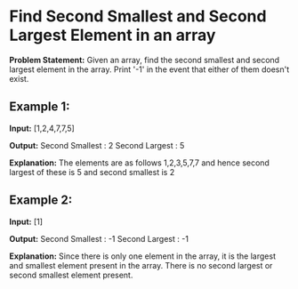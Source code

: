 # Find Second Smallest and Second Largest Element in an array

**Problem Statement:** 
Given an array, find the second smallest and second largest element in the array. Print '-1' in the event that either of them doesn't exist.

## Example 1:
**Input:** [1,2,4,7,7,5]

**Output:** Second Smallest : 2
	Second Largest : 5

**Explanation:** The elements are as follows 1,2,3,5,7,7 and hence second largest of these is 5 and second smallest is 2

## Example 2:
**Input:** [1]

**Output:** Second Smallest : -1
	Second Largest : -1

**Explanation:** Since there is only one element in the array, it is the largest and smallest element present in the array. There is no second largest or second smallest element present.